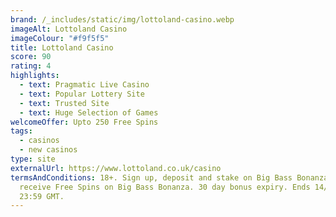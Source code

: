 ```yaml
---
brand: /_includes/static/img/lottoland-casino.webp
imageAlt: Lottoland Casino
imageColour: "#f9f5f5"
title: Lottoland Casino
score: 90
rating: 4
highlights:
  - text: Pragmatic Live Casino
  - text: Popular Lottery Site
  - text: Trusted Site
  - text: Huge Selection of Games
welcomeOffer: Upto 250 Free Spins
tags:
  - casinos
  - new casinos
type: site
externalUrl: https://www.lottoland.co.uk/casino
termsAndConditions: 18+. Sign up, deposit and stake on Big Bass Bonanza, and
  receive Free Spins on Big Bass Bonanza. 30 day bonus expiry. Ends 14/02/26 at
  23:59 GMT.
---
```

